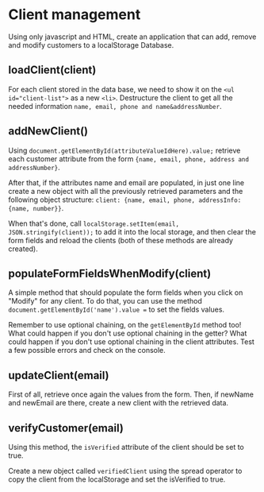# **Client management**

Using only javascript and HTML, create an application that can add, remove and modify customers to a localStorage Database.

## loadClient(client)

For each client stored in the data base, we need to show it on the `<ul id="client-list">` as a new `<li>`.
Destructure the client to get all the needed information `name, email, phone and name&addressNumber`.

## addNewClient()

Using `document.getElementById(attributeValueIdHere).value;` retrieve each customer attribute from the form `{name, email, phone, address and addressNumber}`.

After that, if the attributes name and email are populated, in just one line create a new object with all the previously retrieved parameters and the following object structure: `client: {name, email, phone, addressInfo: {name, number}}`.

When that's done, call `localStorage.setItem(email, JSON.stringify(client));` to add it into the local storage, and then clear the form fields and reload the clients (both of these methods are already created).


## populateFormFieldsWhenModify(client)

A simple method that should populate the form fields when you click on "Modify" for any client. To do that, you can use the method `document.getElementById('name').value =` to set the fields values.

Remember to use optional chaining, on the `getElementById` method too! What could happen if you don't use optional chaining in the getter? What could happen if you don't use optional chaining in the client attributes. Test a few possible errors and check on the console.

## updateClient(email)

First of all, retrieve once again the values from the form. Then, if newName and newEmail are there, create a new client with the retrieved data. 

## verifyCustomer(email)

Using this method, the `isVerified` attribute of the client should be set to true. 

Create a new object called `verifiedClient` using the spread operator to copy the client from the localStorage and set the isVerified to true.





